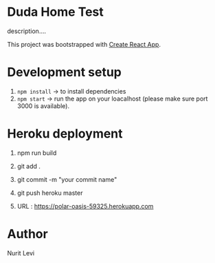 # Duda Home Test

description....

This project was bootstrapped with [Create React App](https://github.com/facebook/create-react-app).

# Development setup

 1. `npm install` -> to install dependencies
 2. `npm start` -> run the app on your loacalhost (please make sure port 3000 is available).

# Heroku deployment
1. npm run build
2. git add .
3. git commit -m "your commit name"
4. git push heroku master

5. URL : https://polar-oasis-59325.herokuapp.com

 # Author
 Nurit Levi 

